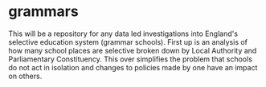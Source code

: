 # grammars
This will be a repository for any data led investigations into England's selective education system (grammar schools). 
First up is an analysis of how many school places are selective broken down by Local Authority and Parliamentary Constituency. This over simplifies the problem that schools do not act in isolation and changes to policies made by one have an impact on others. 
